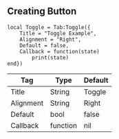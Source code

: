 ## Creating Button
```luau
local Toggle = Tab:Toggle({
    Title = "Toggle Example",
    Alignment = "Right",
    Default = false,
    Callback = function(state)
        print(state)
end})
```

| Tag         | Type        | Default  |
| ----------- | ----------- |----------|
| Title       | String      | Toggle   |
| Alignment   | String      | Right    |
| Default     | bool        | false    |
| Callback    | function    | nil      |
